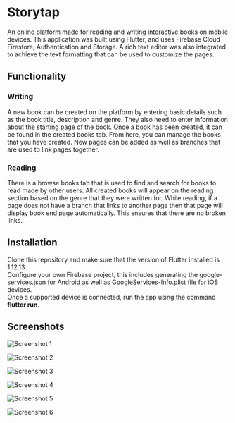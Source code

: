 # Storytap

An online platform made for reading and writing interactive books on mobile devices. 
This application was built using Flutter, and uses Firebase Cloud Firestore, Authentication and Storage.
A rich text editor was also integrated to achieve the text formatting that can be used to customize the pages.

## Functionality

### Writing

A new book can be created on the platform by entering basic details such as the book title, description and genre. They also need to enter information about the starting page of the book. Once a book has been created, it can be found in the created books tab. From here, you can manage the books that you have created. New pages can be added as well as branches that are used to link pages together. 

### Reading 

There is a browse books tab that is used to find and search for books to read made by other users. All created books will appear on the reading section based on the genre that they were written for. While reading, if a page does not have a branch that links to another page then that page will display book end page automatically. This ensures that there are no broken links.

## Installation

Clone this repository and make sure that the version of Flutter installed is 1.12.13. <br>
Configure your own Firebase project, this includes generating the google-services.json for Android as well as GoogleServices-Info.plist file for iOS devices. <br>
Once a supported device is connected, run the app using the command <b>flutter run</b>.

## Screenshots

![Screenshot 1](https://github.com/4-bytes/Storytap/blob/master/gifs/gif1.gif) 

![Screenshot 2](https://github.com/4-bytes/Storytap/blob/master/gifs/gif2.gif)

![Screenshot 3](https://github.com/4-bytes/Storytap/blob/master/gifs/gif3.gif)

![Screenshot 4](https://github.com/4-bytes/Storytap/blob/master/gifs/gif4.gif)

![Screenshot 5](https://github.com/4-bytes/Storytap/blob/master/gifs/gif5.gif)

![Screenshot 6](https://github.com/4-bytes/Storytap/blob/master/gifs/gif6.gif)




